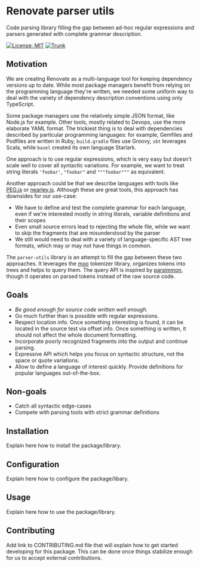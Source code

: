 # Renovate parser utils

Code parsing library filling the gap between ad-hoc regular expressions and parsers generated with complete grammar description.

[![License: MIT](https://img.shields.io/badge/License-MIT-yellow.svg)](https://github.com/renovatebot/parser-utils/blob/main/LICENSE)
[![Trunk](https://github.com/renovatebot/parser-utils/actions/workflows/trunk.yml/badge.svg)](https://github.com/renovatebot/parser-utils/actions/workflows/trunk.yml)

## Motivation

We are creating Renovate as a multi-language tool for keeping dependency versions up to date.
While most package managers benefit from relying on the programming language they're written, we needed some uniform way to deal with the variety of dependency description conventions using only TypeScript.

Some package managers use the relatively simple JSON format, like Node.js for example.
Other tools, mostly related to Devops, use the more elaborate YAML format.
The trickiest thing is to deal with dependencies described by particular programming languages: for example, Gemfiles and Podfiles are written in Ruby, `build.gradle` files use Groovy, `sbt` leverages Scala, while `bazel` created its own language Starlark.

One approach is to use regular expressions, which is very easy but doesn't scale well to cover all syntactic variations.
For example, we want to treat string literals `'foobar'`, `"foobar"` and `"""foobar"""` as equivalent.

Another approach could be that we describe languages with tools like [PEG.js](https://github.com/pegjs/pegjs) or [nearley.js](https://github.com/kach/nearley).
Although these are great tools, this approach has downsides for our use-case:

- We have to define and test the complete grammar for each language, even if we're interested mostly in string literals, variable definitions and their scopes
- Even small source errors lead to rejecting the whole file, while we want to skip the fragments that are misunderstood by the parser
- We still would need to deal with a variety of language-specific AST tree formats, which may or may not have things in common.

The `parser-utils` library is an attempt to fill the gap between these two approaches.
It leverages the [moo](https://github.com/no-context/moo) tokenizer library, organizes tokens into trees and helps to query them.
The query API is inspired by [parsimmon](https://github.com/jneen/parsimmon), though it operates on parsed tokens instead of the raw source code.

## Goals

- _Be good enough for source code written well enough._
- Go much further than is possible with regular expressions.
- Respect location info. Once something interesting is found, it can be located in the source test via offset info. Once something is written, it should not affect the whole document formatting.
- Incorporate poorly recognized fragments into the output and continue parsing.
- Expressive API which helps you focus on syntactic structure, not the space or quote variations.
- Allow to define a language of interest quickly. Provide definitions for popular languages out-of-the-box.

## Non-goals

- Catch all syntactic edge-cases
- Compete with parsing tools with strict grammar definitions

## Installation

Explain here how to install the package/library.

## Configuration

Explain here how to configure the package/libary.

## Usage

Explain here how to use the package/library.

## Contributing

Add link to CONTRIBUTING.md file that will explain how to get started developing for this package.
This can be done once things stabilize enough for us to accept external contributions.
